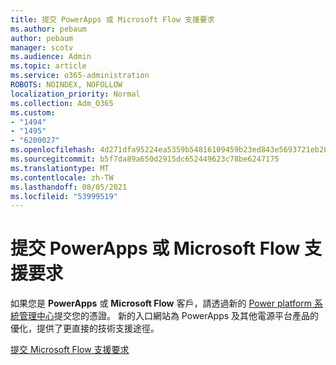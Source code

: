 ```yaml
---
title: 提交 PowerApps 或 Microsoft Flow 支援要求
ms.author: pebaum
author: pebaum
manager: scotv
ms.audience: Admin
ms.topic: article
ms.service: o365-administration
ROBOTS: NOINDEX, NOFOLLOW
localization_priority: Normal
ms.collection: Adm_O365
ms.custom:
- "1494"
- "1495"
- "6200027"
ms.openlocfilehash: 4d271dfa95224ea5359b54816109459b23ed843e5693721eb264e416cbe29eb0
ms.sourcegitcommit: b5f7da89a650d2915dc652449623c78be6247175
ms.translationtype: MT
ms.contentlocale: zh-TW
ms.lasthandoff: 08/05/2021
ms.locfileid: "53999519"
---
```

# <a name="submit-powerapps-or-microsoft-flow-support-requests"></a>提交 PowerApps 或 Microsoft Flow 支援要求

如果您是 **PowerApps** 或 **Microsoft Flow** 客戶，請透過新的 [Power platform 系統管理中心](https://admin.powerplatform.microsoft.com/support?newTicket&product=15819)提交您的憑證。 新的入口網站為 PowerApps 及其他電源平台產品的優化，提供了更直接的技術支援途徑。

[提交 Microsoft Flow 支援要求](https://admin.powerplatform.microsoft.com/support?newTicket&product=Flow)